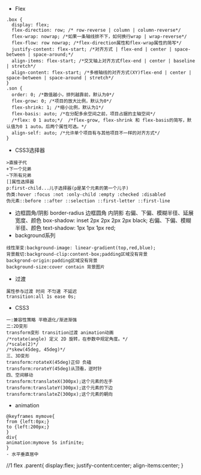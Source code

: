 - Flex
```
.box {
  display: flex;
  flex-direction: row; /* row-reverse | column | column-reverse*/
  flex-wrap: nowrap; /*如果一条轴线排不下，如何换行wrap | wrap-reverse*/
  flex-flow: row nowrap; /*flex-direction属性和flex-wrap属性的简写*/
  justify-content: flex-start; /*对齐方式 | flex-end | center | space-between | space-around;*/
  align-items: flex-start; /*交叉轴上对齐方式flex-end | center | baseline | stretch*/
  align-content: flex-start; /*多根轴线的对齐方式(XY)flex-end | center | space-between | space-around | stretch*/
}
.son {
  order: 0; /*数值越小，排列越靠前，默认为0*/
  flex-grow: 0; /*项目的放大比例，默认为0*/
  flex-shrink: 1; /*缩小比例，默认为1*/
  flex-basis: auto; /*在分配多余空间之前，项目占据的主轴空间*/
  /*flex: 0 1 auto;*/  /*flex-grow, flex-shrink 和 flex-basis的简写，默认值为0 1 auto。后两个属性可选。*/
  align-self: auto; /*允许单个项目有与其他项目不一样的对齐方式*/
}
```
- CSS3选择器
```
>直接子代
+下一个兄弟
~下所有兄弟
[]属性选择器
p:first-child...儿子选择器(p是某个元素的第一个儿子)
伪类:hover :focus :not :only-child :empty :checked :disabled
伪元素::before ::after ::selection ::first-letter ::first-line
```
- 边框圆角/阴影
border-radius 边框圆角
         内阴影 右偏、下偏、模糊半径、延展宽度、颜色
box-shadow: inset 2px 2px 2px 2px black;
        右偏、下偏、模糊半径、颜色
text-shadow: 1px 1px 1px red;
- background系列
```
线性渐变:background-image: linear-gradient(top,red,blue);
背景裁切:background-clip:content-box;padding区域没有背景
backgrond-origin:padding区域没有背景
background-size:cover contain 背景图片
```
- 过渡 
```
属性参与过渡 时间 不匀速 不延迟
transition:all 1s ease 0s;
```
- CSS3
```
一:兼容性策略 平稳退化/渐进渐强
二:2D变形
transform变形 transition过渡 animation动画
/*rotate(angle)	定义 2D 旋转，在参数中规定角度。*/
/*scale(2)*/
/*skew(45deg, 45deg)*/
三、3D变形
transform:rotateX(45deg)正仰 负磕
transform:rorateY(45deg)从顶看，逆时针
四、空间移动
transform:translateX(300px);这个元素的左手
transform:translateY(300px);这个元素的下边
transform:translateZ(300px);这个元素的朝向
```
- animation
```
@keyframes mymove{
from {left:0px;}
to {left:200px;}
}
div{
animation:mymove 5s infinite;
}
- 水平垂直居中
```
//1 flex
.parent{
   display:flex;
   justify-content:center;
   align-items:center;
}
```






